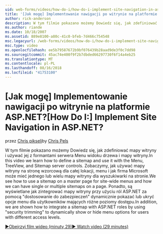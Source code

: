 ```yaml
---
uid: web-forms/videos/how-do-i/how-do-i-implement-site-navigation-in-aspnet
title: '[Jak mogę] Implementowanie nawigacji po witrynie na platformie ASP.NET? | Microsoft Docs'
author: rick-anderson
description: W tym filmie pokazano możemy Dowiedz się, jak zdefiniować mapy witryny i używać jej z formantami serwera Menu widoku drzewa i mapy witryny. Zobaczymy, jak używać mapy witryny na stronę wzorcową...
ms.author: riande
ms.date: 10/18/2007
ms.assetid: 889e8100-a80c-41c0-bfeb-7d466c754548
msc.legacyurl: /web-forms/videos/how-do-i/how-do-i-implement-site-navigation-in-aspnet
msc.type: video
ms.openlocfilehash: ee5b79587672b9bf076439b28aad9de3f0c7dd98
ms.sourcegitcommit: 45ac74e400f9f2b7dbded66297730f6f14a4eb25
ms.translationtype: MT
ms.contentlocale: pl-PL
ms.lasthandoff: 08/16/2018
ms.locfileid: "41753100"
---
```

<a name="how-do-i-implement-site-navigation-in-aspnet"></a><span data-ttu-id="14178-105">[Jak mogę] Implementowanie nawigacji po witrynie na platformie ASP.NET?</span><span class="sxs-lookup"><span data-stu-id="14178-105">[How Do I:] Implement Site Navigation in ASP.NET?</span></span>
====================
<span data-ttu-id="14178-106">przez [Chris pikseli](https://twitter.com/chrispels)</span><span class="sxs-lookup"><span data-stu-id="14178-106">by [Chris Pels](https://twitter.com/chrispels)</span></span>

<span data-ttu-id="14178-107">W tym filmie pokazano możemy Dowiedz się, jak zdefiniować mapy witryny i używać jej z formantami serwera Menu widoku drzewa i mapy witryny.</span><span class="sxs-lookup"><span data-stu-id="14178-107">In this video we learn how to define a sitemap and use it with the Menu, TreeView, and Sitemap server controls.</span></span> <span data-ttu-id="14178-108">Zobaczymy, jak używać mapy witryny na stronę wzorcową dla całej lokacji, menu i jak firma Microsoft może mieć jednego lub wielu mapy witryny dla wyszukiwarki na stronie.</span><span class="sxs-lookup"><span data-stu-id="14178-108">We see how to use a sitemap on a master page for site-wide menus and how we can have single or multiple sitemaps on a page.</span></span> <span data-ttu-id="14178-109">Ponadto, są wyświetlane jak zintegrować mapy witryny przy użyciu ról ASP.NET za pomocą "dostosowanie do zabezpieczeń" dynamicznie pokazać lub ukryć opcje menu dla użytkowników mających różne poziomy dostępu.</span><span class="sxs-lookup"><span data-stu-id="14178-109">In addition, we are shown how to integrate a sitemap with ASP.NET roles by using "security trimming" to dynamically show or hide menu options for users with different access levels.</span></span>

[<span data-ttu-id="14178-110">&#9654;Obejrzyj film wideo (minuty 29)</span><span class="sxs-lookup"><span data-stu-id="14178-110">&#9654; Watch video (29 minutes)</span></span>](https://channel9.msdn.com/Blogs/ASP-NET-Site-Videos/how-do-i-implement-site-navigation-in-aspnet)
